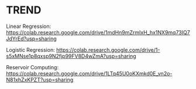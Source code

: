 # TREND

Linear Regression:  https://colab.research.google.com/drive/1mdHn9mZrmIxH_hx1NX9mq73IQ7JdYrEd?usp=sharing

Logistic Regression: https://colab.research.google.com/drive/1-s5xMNse1p8qxsp9N2fjp99FV8D4wZmA?usp=sharing

Reservoir Computing: https://colab.research.google.com/drive/1LTq45U0oKXmkd0E_vn2o-N81xhZxKPZT?usp=sharing
